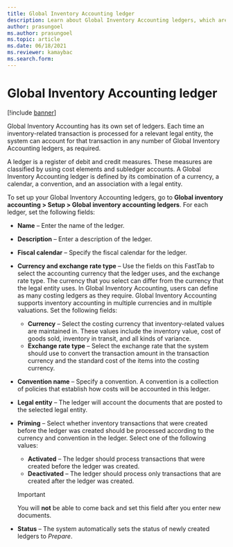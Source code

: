 ```yaml
---
title: Global Inventory Accounting ledger
description: Learn about Global Inventory Accounting ledgers, which are defined by a combination of a currency, a calendar, a convention, and an association with a legal entity.
author: prasungoel
ms.author: prasungoel
ms.topic: article
ms.date: 06/18/2021
ms.reviewer: kamaybac
ms.search.form:
---
```


# Global Inventory Accounting ledger

[!include [banner](../includes/banner.md)]

Global Inventory Accounting has its own set of ledgers. Each time an inventory-related transaction is processed for a relevant legal entity, the system can account for that transaction in any number of Global Inventory Accounting ledgers, as required.

A ledger is a register of debit and credit measures. These measures are classified by using cost elements and subledger accounts. A Global Inventory Accounting ledger is defined by its combination of a currency, a calendar, a convention, and an association with a legal entity.

To set up your Global Inventory Accounting ledgers, go to **Global inventory accounting \> Setup \> Global inventory accounting ledgers**. For each ledger, set the following fields:

- **Name** – Enter the name of the ledger.
- **Description** – Enter a description of the ledger.
- **Fiscal calendar** – Specify the fiscal calendar for the ledger.
- **Currency and exchange rate type** – Use the fields on this FastTab to select the accounting currency that the ledger uses, and the exchange rate type. The currency that you select can differ from the currency that the legal entity uses. In Global Inventory Accounting, users can define as many costing ledgers as they require. Global Inventory Accounting supports inventory accounting in multiple currencies and in multiple valuations. Set the following fields:

    - **Currency** – Select the costing currency that inventory-related values are maintained in. These values include the inventory value, cost of goods sold, inventory in transit, and all kinds of variance.
    - **Exchange rate type** – Select the exchange rate that the system should use to convert the transaction amount in the transaction currency and the standard cost of the items into the costing currency.

- **Convention name** – Specify a convention. A convention is a collection of policies that establish how costs will be accounted in this ledger.
- **Legal entity** – The ledger will account the documents that are posted to the selected legal entity.
- **Priming** – Select whether inventory transactions that were created before the ledger was created should be processed according to the currency and convention in the ledger. Select one of the following values:

    - **Activated** – The ledger should process transactions that were created before the ledger was created.
    - **Deactivated** – The ledger should process only transactions that are created after the ledger was created.

    > [!IMPORTANT]
    > You will **not** be able to come back and set this field after you enter new documents.

- **Status** – The system automatically sets the status of newly created ledgers to *Prepare*.
